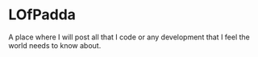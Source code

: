 # LOfPadda
A place where I will post all that I code or any development that I feel the world needs to know about.
